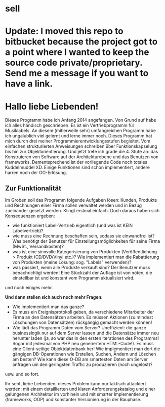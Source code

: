 # sell
# Update: I moved this repo to bitbucket because the project got to a point where I wanted to keep the source code private/proprietary. Send me a message if you want to have a link.

<h1>Hallo liebe Liebenden!</h1>

Dieses Programm habe ich Anfang 2014 angefangen. Von Grund auf habe ich alles händisch geschrieben. Es ist ein Vertriebprogramm für Musiklabels. An diesem (mitlerweile sehr) umfangreichen Programm habe ich ungalublich viel gelernt und lerne immer noch. Dieses Programm hat mich durch drei meiner Programmierentwicklungsstufen begleitet. Vom einfachen strukturierten Anweisungen schreiben über Funktionskapselung bis hin zur Objektorientierung. Und jetzt trete ich grade die 4. Stufe an: das Konstruieren von Software auf der Architekturebene und das Benutzen von frameworks. Dementsprechend ist der vorliegende Code noch totales Kuddelmuddel XD. Einige Funktionen sind schon implementiert, andere harren noch der OO-Erlösung.

<h2>Zur Funktionalität</h2>
Im Groben soll das Programm folgende Aufgaben lösen:
Kunden, Produkte und Rechnungen einer Firma sollen verwaltet werden und in Bezug zueinander gesetzt werden. Klingt erstmal einfach. Doch daraus haben sich Konsequenzen ergeben:
<ul>
<li> wie funktioniert Label-Vertrieb eigentlich (und was ist KEIN Labelvertrieb)?</li>
<li> wie muss eine Rechnung beschaffen sein, sodass sie einwandfrei ist? Was benötigt der Benutzer für Einstellungsmöglichkeiten für seine Firma (MwSt., Versandkosten)?</li>
<li> was ist eine sinnvolle Kategorisierung von Produkten (Veröffentlichung -> Produkt (CD/DVD/Vinyl etc.)? Wie implementiert man die Rabattierung von Produkten (meine Lösung: sog. "Labels" verwenden)?</li>
<li> was passiert, wenn alle Produkte verkauft sind? Der Benutzer muss benachrichtigt werden! Eine Stückzahl der Auflage ist von nöten, die einstellbar ist und konstant vom Programm aktualisiert wird.</li>
</ul>

und noch einiges mehr.

<b>Und dann stellen sich auch noch mehr Fragen:</b>
<ul>
<li> Wie implementiert man das ganze? 
<li> Es muss ein Ereignisprotokoll geben, da verschiedene Mitarbeiter der Firma an den Datensätzen arbeiten. Es müssen Aktionen (zu mindest Löschungen von Datensätzen) rückgängig gemacht werden können! 
<li> Wie lädt das Programm Daten vom Server? Uneffizient: die ganze businesslogik nur auf dem Server lassen und die Datensätze immer neu herunter laden (ja, so war das in den ersten iterationen des Programms! Sogar mit jedesmal von PHP neu generiertem HTML-Code!). Es muss eine Client-seitige Objektdatenbank her! Wie implementiert man dort die gängigen DB-Operationen wie Erstellen, Suchen, Ändern und Löschen am besten? Wie kann diese O-DB am smartesten Daten am Server anfragen um den geringsten Traffic zu produzieren (noch ungelöst)?
</ul>

usw. und so fort.

Ihr seht, liebe Liebenden, dieses Problem kann nur taktisch attackiert werden: mit einem detaillierten und klaren Anforderungskatalog und einer gelungenen Architektur im vorhinein und mit smarter Implementierung (frameworks, OOP)  und konstanter Versionierung in der Bauphase.

